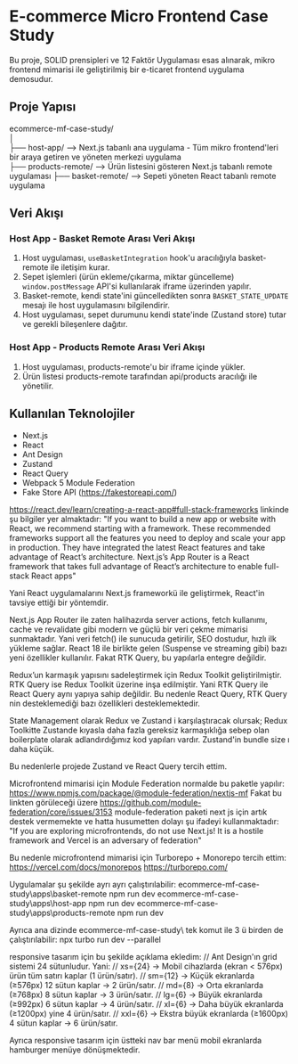 # E-commerce Micro Frontend Case Study

Bu proje, SOLID prensipleri ve 12 Faktör Uygulaması esas alınarak, mikro frontend mimarisi ile geliştirilmiş bir e-ticaret frontend uygulama demosudur.

## Proje Yapısı

ecommerce-mf-case-study/  
│  
├── host-app/ --> Next.js tabanlı ana uygulama - Tüm mikro frontend'leri bir araya getiren ve yöneten merkezi uygulama  
├── products-remote/ --> Ürün listesini gösteren Next.js tabanlı remote uygulaması 
├── basket-remote/ --> Sepeti yöneten React tabanlı remote uygulama 
## Veri Akışı

### Host App - Basket Remote Arası Veri Akışı
1. Host uygulaması, `useBasketIntegration` hook'u aracılığıyla basket-remote ile iletişim kurar.
2. Sepet işlemleri (ürün ekleme/çıkarma, miktar güncelleme) `window.postMessage` API'si kullanılarak iframe üzerinden yapılır.
3. Basket-remote, kendi state'ini güncelledikten sonra `BASKET_STATE_UPDATE` mesajı ile host uygulamasını bilgilendirir.
4. Host uygulaması, sepet durumunu kendi state'inde (Zustand store) tutar ve gerekli bileşenlere dağıtır.

### Host App - Products Remote Arası Veri Akışı
1. Host uygulaması, products-remote'u bir iframe içinde yükler.
2. Ürün listesi  products-remote tarafından api/products aracılığı ile yönetilir.

## Kullanılan Teknolojiler

- Next.js
- React
- Ant Design
- Zustand
- React Query
- Webpack 5 Module Federation
- Fake Store API (https://fakestoreapi.com/)

https://react.dev/learn/creating-a-react-app#full-stack-frameworks linkinde şu bilgiler yer almaktadır:
"If you want to build a new app or website with React, we recommend starting with a framework.
These recommended frameworks support all the features you need to deploy and scale your app in production.
They have integrated the latest React features and take advantage of React’s architecture.
Next.js’s App Router is a React framework that takes full advantage of React’s architecture to enable full-stack React apps"

Yani React uygulamalarını Next.js frameworkü ile geliştirmek, React'in tavsiye ettiği bir yöntemdir.

Next.js App Router ile zaten halihazırda server actions, fetch kullanımı, cache ve revalidate gibi modern ve güçlü bir veri çekme mimarisi sunmaktadır. 
Yani veri fetch() ile sunucuda getirilir, SEO dostudur, hızlı ilk yükleme sağlar.
React 18 ile birlikte gelen (Suspense ve streaming gibi) bazı yeni özellikler kullanılır.
Fakat RTK Query, bu yapılarla entegre değildir.

Redux’un karmaşık yapısını sadeleştirmek için Redux Toolkit geliştirilmiştir. RTK Query ise Redux Toolkit üzerine inşa edilmiştir.
Yani RTK Query ile React Query  aynı yapıya sahip değildir. Bu nedenle React Query, RTK Query nin desteklemediği bazı özellikleri desteklemektedir.

State Management olarak Redux ve Zustand i karşılaştıracak olursak; 
Redux Toolkitte Zustande kıyasla daha fazla gereksiz karmaşıklığa sebep olan boilerplate olarak adlandırdığımız kod yapıları vardır. 
Zustand'in bundle size ı daha küçük.

Bu nedenlerle projede Zustand ve React Query tercih ettim.

Microfrontend mimarisi için Module Federation normalde bu paketle yapılır: https://www.npmjs.com/package/@module-federation/nextjs-mf
Fakat bu linkten görüleceği üzere https://github.com/module-federation/core/issues/3153
module-federation paketi next js için artık destek vermemekte ve hatta husumetten dolayı şu ifadeyi kullanmaktadır:
"If you are exploring microfrontends, do not use Next.js! It is a hostile framework and Vercel is an adversary of federation"

Bu nedenle microfrontend mimarisi için Turborepo + Monorepo tercih ettim:
https://vercel.com/docs/monorepos
https://turborepo.com/ 

Uygulamalar şu şekilde ayrı ayrı çalıştırılabilir:
ecommerce-mf-case-study\apps\basket-remote
npm run dev 
ecommerce-mf-case-study\apps\host-app
npm run dev
ecommerce-mf-case-study\apps\products-remote
npm run dev

Ayrıca ana dizinde ecommerce-mf-case-study\ tek komut ile 3 ü birden de çalıştırılabilir:
npx turbo run dev --parallel

responsive tasarım için bu şekilde açıklama ekledim:
// Ant Design'ın grid sistemi 24 sütunludur. Yani:
// xs={24} → Mobil cihazlarda (ekran < 576px) ürün tüm satırı kaplar (1 ürün/satır).
// sm={12} → Küçük ekranlarda (≥576px) 12 sütun kaplar → 2 ürün/satır.
// md={8} → Orta ekranlarda (≥768px) 8 sütun kaplar → 3 ürün/satır.
// lg={6} → Büyük ekranlarda (≥992px) 6 sütun kaplar → 4 ürün/satır.
// xl={6} → Daha büyük ekranlarda (≥1200px) yine 4 ürün/satır.
// xxl={6} → Ekstra büyük ekranlarda (≥1600px) 4 sütun kaplar → 6 ürün/satır.	

Ayrıca responsive tasarım için üstteki nav bar menü mobil ekranlarda hamburger menüye dönüşmektedir.
